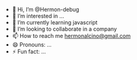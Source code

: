 - 👋 Hi, I’m @Hermon-debug
- 👀 I’m interested in ...
- 🌱 I’m currently learning javascript
- 💞️ I’m looking to collaborate in a company
- 📫 How to reach me hermonalcino@gmail.com
- 😄 Pronouns: ...
- ⚡ Fun fact: ...

<!---
Hermon-debug/Hermon-debug is a ✨ special ✨ repository because its `README.md` (this file) appears on your GitHub profile.
You can click the Preview link to take a look at your changes.
--->
